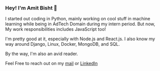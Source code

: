 ### Hey! I'm Amit Bisht 👋

I started out coding in Python, mainly working on cool stuff in machine learning while being in AdTech Domain during my intern period. 
But now, My work responsibilities includes JavaScript too!

I'm pretty good at it, especially with Node.js and React.js. I also know my way around Django, Linux, Docker, MongoDB, and SQL.

By the way, I'm also an avid reader.

Feel Free to reach out on my [mail](mailto:@a.bisht.289@gmail.com) or [LinkedIn](https://www.linkedin.com/in/amitbisht289/)

